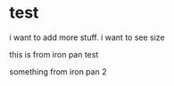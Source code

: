 # test
i want to add more stuff. i want to see size

this is from iron pan test

something from iron pan 2
